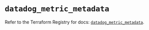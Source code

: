 # `datadog_metric_metadata`

Refer to the Terraform Registry for docs: [`datadog_metric_metadata`](https://registry.terraform.io/providers/datadog/datadog/3.59.0/docs/resources/metric_metadata).
